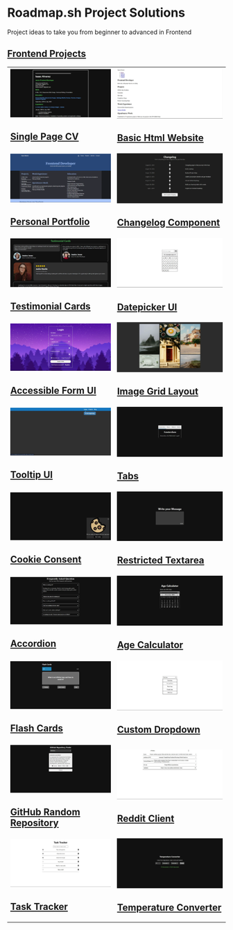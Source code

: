 # Roadmap.sh Project Solutions

Project ideas to take you from beginner to advanced in Frontend

## [Frontend Projects](https://roadmap.sh/frontend)

<table>
    <tbody>
        <tr>
            <td>
                <a href="frontend-projects/01-single-page-cv/">
                    <img src="frontend-projects/screenshots/01-single-page-cv.webp" alt='single page cv finished' />
                </a>
                <h2><a href='https://roadmap.sh/projects/single-page-cv'>Single Page CV</a></h2>
            </td>
            <td>
                <a href="frontend-projects/02-basic-html-website/">
                    <img src="frontend-projects/screenshots/02-basic-html-website.webp" alt='basic html website finished' />
                </a>
                <h2><a href='https://roadmap.sh/projects/basic-html-website'>Basic Html Website</a></h2>
            </td>
        </tr>
        <tr>
            <td>
                <a href="frontend-projects/03-personal-portfolio/">
                    <img src="frontend-projects/screenshots/03-personal-portfolio.webp" alt='personal portfolio finished' />
                </a>
                <h2><a href='https://roadmap.sh/projects/portfolio-website'>Personal Portfolio</a></h2>
            </td>
            <td>
                <a href="frontend-projects/04-changelog-component/">
                    <img src="frontend-projects/screenshots/04-changelog-component.webp" alt='Changelog component finished' />
                </a>
                <h2><a href='https://roadmap.sh/projects/changelog-component'>Changelog Component</a></h2>
            </td>
        </tr>
        <tr>
            <td>
                <a href="frontend-projects/05-testimonial-cards/">
                    <img src="frontend-projects/screenshots/05-testimonial-cards.webp" alt='Testimonial cards finished' />
                </a>
                <h2><a href='https://roadmap.sh/projects/testimonial-cards'>Testimonial Cards</a></h2>
            </td>
            <td>
                <a href="frontend-projects/06-datepicker-ui/">
                    <img src="frontend-projects/screenshots/06-datepicker-ui.webp" alt='Datepicker UI finished' />
                </a>
                <h2><a href='https://roadmap.sh/projects/datepicker-ui'>Datepicker UI</a></h2>
            </td>
        </tr>
        <tr>
            <td>
                <a href="frontend-projects/07-accessible-form-ui/">
                    <img src="frontend-projects/screenshots/07-accessible-form-ui.webp" alt='Accessible Form UI finished' />
                </a>
                <h2><a href='https://roadmap.sh/projects/accessible-form-ui'>Accessible Form UI</a></h2>
            </td>
            <td>
                <a href="frontend-projects/08-image-grid-layout/">
                    <img src="frontend-projects/screenshots/08-image-grid-layout.webp" alt='Image Grid Layout finished' />
                </a>
                <h2><a href='https://roadmap.sh/projects/image-grid'>Image Grid Layout</a></h2>
            </td>
        </tr>
        <tr>
            <td>
                <a href="frontend-projects/09-tooltip-ui/">
                    <img src="frontend-projects/screenshots/09-tooltip-ui.webp" alt='Tooltip UI finished' />
                </a>
                <h2><a href='https://roadmap.sh/projects/tooltip-ui'>Tooltip UI</a></h2>
            </td>
            <td>
                <a href="frontend-projects/10-tabs/">
                    <img src="frontend-projects/screenshots/10-tabs.webp" alt='Tabs finished' />
                </a>
                <h2><a href='https://roadmap.sh/projects/simple-tabs'>Tabs</a></h2>
            </td>
        </tr>
        <tr>
            <td>
                <a href="frontend-projects/11-cookie-consent/">
                    <img src="frontend-projects/screenshots/11-cookie-consent.webp" alt='Cookie Consent finished' />
                </a>
                <h2><a href='https://roadmap.sh/projects/cookie-consent'>Cookie Consent</a></h2>
            </td>
            <td>
                <a href="frontend-projects/12-restricted-textarea/">
                    <img src="frontend-projects/screenshots/12-restricted-textarea.webp" alt='Restricted textarea finished' />
                </a>
                <h2><a href='https://roadmap.sh/projects/restricted-textarea'>Restricted Textarea</a></h2>
            </td>
        </tr>
        <tr>
            <td>
                <a href="frontend-projects/13-accordion/">
                    <img src="frontend-projects/screenshots/13-accordion.webp" alt='Accordion finished' />
                </a>
                <h2><a href='https://roadmap.sh/projects/accordion'>Accordion</a></h2>
            </td>
            <td>
                <a href="frontend-projects/14-age-calculator/">
                    <img src="frontend-projects/screenshots/14-age-calculator.webp" alt='Age Calculator finished' />
                </a>
                <h2><a href='https://roadmap.sh/projects/age-calculator'>Age Calculator</a></h2>
            </td>
        </tr>
        <tr>
            <td>
                <a href="frontend-projects/15-flash-cards/">
                    <img src="frontend-projects/screenshots/15-flash-cards.webp" alt='Flash cards finished' />
                </a>
                <h2><a href='https://roadmap.sh/projects/flash-cards'>Flash Cards</a></h2>
            </td>
            <td>
                <a href="frontend-projects/16-custom-dropdown/">
                    <img src="frontend-projects/screenshots/16-custom-dropdown.webp" alt='Custom Dropdown finished' />
                </a>
                <h2><a href='https://roadmap.sh/projects/custom-dropdown'>Custom Dropdown</a></h2>
            </td>
        </tr>
        <tr>
            <td>
                <a href="frontend-projects/17-github-random-repository/">
                    <img src="frontend-projects/screenshots/17-github-random-repository.webp" alt='GitHub Random Repository finished' />
                </a>
                <h2><a href='https://roadmap.sh/projects/github-random-repo'>GitHub Random Repository</a></h2>
            </td>
            <td>
                <a href="frontend-projects/18-reddit-client/">
                    <img src="frontend-projects/screenshots/18-reddit-client.webp" alt='Reddit Client finished' />
                </a>
                <h2><a href='https://roadmap.sh/projects/reddit-client'>Reddit Client</a></h2>
            </td>
        </tr>
        <tr>
            <td>
                <a href="frontend-projects/19-task-tracker/">
                    <img src="frontend-projects/screenshots/19-task-tracker.webp" alt='Task Tracker finished' />
                </a>
                <h2><a href='https://roadmap.sh/projects/task-tracker-js'>Task Tracker</a></h2>
            </td>
            <td>
                <a href="frontend-projects/20-temperature-converter/">
                    <img src="frontend-projects/screenshots/20-temperature-converter.webp" alt='Temperature Converter finished' />
                </a>
                <h2><a href='https://roadmap.sh/projects/temperature-converter'>Temperature Converter</a></h2>
            </td>
        </tr>
    </tbody>
</table>